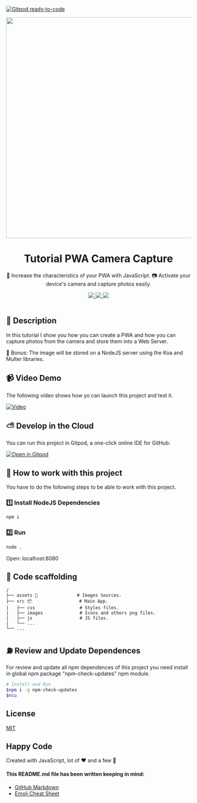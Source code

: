 [![Gitpod ready-to-code](https://img.shields.io/badge/Gitpod-ready--to--code-blue?logo=gitpod)](https://gitpod.io/#https://github.com/JoseJPR/tutorial-pwa-capture-camera)

<p align="center">
  <img src="./assets/banner.png" width="600" />
</p>

<h1 align="center">Tutorial PWA Camera Capture</h1>

<p align="center">🚀 Increase the characteristics of your PWA with JavaScript. 📷 Activate your device's camera and capture photos easily.</p>

<p align="center">
  <a title="MIT License" href="LICENSE.md">
    <img src="https://img.shields.io/github/license/gridsome/gridsome.svg?style=flat-square&label=License&colorB=6cc24a">
  </a>
  <a title="Twitter: JoseJ_PR" href="https://twitter.com/JoseJ_PR">
    <img src="https://img.shields.io/twitter/url?color=1991DA&label=Twitter%20%40JoseJ_PR&logo=twitter&logoColor=FFFFFF&style=flat-square&url=https%3A%2F%2Ftwitter.com%2FJoseJ_PR">
  </a>  
  <a title="Github: Sponsors" href="https://github.com/sponsors/JoseJPR">
    <img src="https://img.shields.io/twitter/url?color=032f62&label=Github%20Sponsors%20%40JoseJPR&logo=github&logoColor=FFFFFF&style=flat-square&url=https%3A%2F%2Fgithub.com%2Fsponsors%2FJoseJPR">
  </a>
  <br />
  <br />
</p>

## 🔖 Description

In this tutorial I show you how you can create a PWA and how you can capture photos from the camera and store them into a Web Server.

🎁 Bonus: The image will be stored on a NodeJS server using the Koa and Multer libraries.

## 📹 Video Demo

The following video shows how yo can launch this project and test it.

[![Video](./assets/youtube.svg)](https://youtu.be/o_SrnMTI-x8)

## ⛅️ Develop in the Cloud

You can run this project in Gitpod, a one-click online IDE for GitHub:

[![Open in Gitpod](https://gitpod.io/button/open-in-gitpod.svg)](https://gitpod.io/#https://github.com/JoseJPR/tutorial-pwa-capture-camera)

## 📐 How to work with this project

You have to do the following steps to be able to work with this project.

### 1️⃣ Install NodeJS Dependencies

```bash
npm i
```

### 2️⃣ Run

```bash
node .
```

Open: localhost:8080

## 📂 Code scaffolding

```any
/
├── assets 🌈               # Images Sources.
├── src 📦                  # Main App.
|   ├── css                 # Styles files.
|   ├── images              # Icons and others png files.
|   ├── js                  # JS files.
|   └── ...
└── ...
```

## ⛽️ Review and Update Dependences

For review and update all npm dependences of this project you need install in global npm package "npm-check-updates" npm module.

```bash
# Install and Run
$npm i -g npm-check-updates
$ncu
```

## License
[MIT](LICENSE.md)

## Happy Code
Created with JavaScript, lot of ❤️ and a few 🍺

#### This README.md file has been written keeping in mind:
- [GitHub Markdown](https://guides.github.com/features/mastering-markdown/)
- [Emoji Cheat Sheet](https://www.webfx.com/tools/emoji-cheat-sheet/)